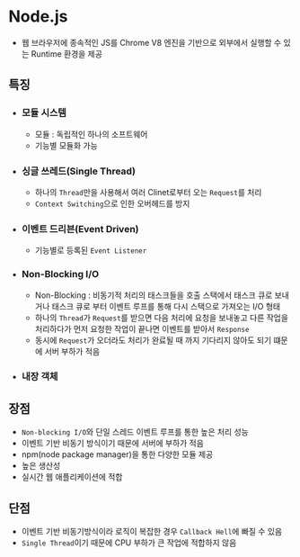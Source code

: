 # Node.js
- 웹 브라우저에 종속적인 JS를 Chrome V8 엔진을 기반으로 외부에서 실행할 수 있는 Runtime 환경을 제공

## 특징
- ### 모듈 시스템
    - 모듈 : 독립적인 하나의 소프트웨어
    - 기능별 모듈화 가능
- ### 싱글 쓰레드(Single Thread)
    - 하나의 `Thread`만을 사용해서 여러 Clinet로부터 오는 `Request`를 처리
    - `Context Switching`으로 인한 오버헤드를 방지
- ### 이벤트 드리븐(Event Driven)
    - 기능별로 등록된 `Event Listener`
- ### Non-Blocking I/O
    - Non-Blocking : 비동기적 처리의 태스크들을 호출 스택에서 태스크 큐로 보내거나 태스크 큐로 부터 이벤트 루프를 통해 다시 스택으로 가져오는 I/O 형태
    - 하나의 `Thread`가 `Request`를 받으면 다음 처리에 요청을 보내놓고 다른 작업을 처리하다가 먼저 요청한 작업이 끝나면 이벤트를 받아서 `Response`
    - 동시에 `Request`가 오더라도 처리가 완료될 때 까지 기다리지 않아도 되기 떄문에 서버 부하가 적음
- ### 내장 객체

## 장점
- `Non-blocking I/O`와 단일 스레드 이벤트 루프를 통한 높은 처리 성능
- 이벤트 기반 비동기 방식이기 때문에 서버에 부하가 적음
- npm(node package manager)을 통한 다양한 모듈 제공
- 높은 생산성
- 실시간 웹 애플리케이션에 적합

## 단점
- 이벤트 기반 비동기방식이라 로직이 복잡한 경우 `Callback Hell`에 빠질 수 있음
- `Single Thread`이기 때문에 CPU 부하가 큰 작업에 적합하지 않음